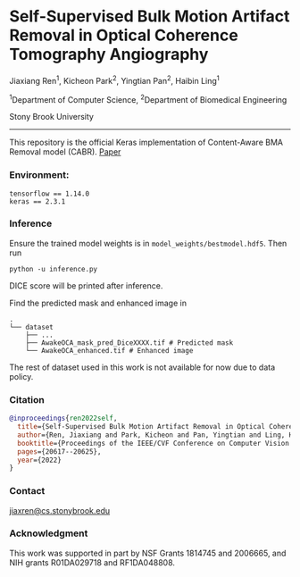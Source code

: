 # Self-Supervised Bulk Motion Artifact Removal in Optical Coherence Tomography Angiography

Jiaxiang Ren<sup>1</sup>,
Kicheon Park<sup>2</sup>,
Yingtian Pan<sup>2</sup>,
Haibin Ling<sup>1</sup>

<sup>1</sup>Department of Computer Science, <sup>2</sup>Department of Biomedical Engineering

Stony Brook University

---

This repository is the official Keras implementation of Content-Aware BMA Removal model (CABR). [Paper](https://arxiv.org/abs/2202.10360)

### Environment:

```
tensorflow == 1.14.0
keras == 2.3.1
```

### Inference

Ensure the trained model weights is in `model_weights/bestmodel.hdf5`. Then run

```shell
python -u inference.py
```

DICE score will be printed after inference. 

Find the predicted mask and enhanced image in

```shell
.
└── dataset
    ├── ...
    ├── AwakeOCA_mask_pred_DiceXXXX.tif # Predicted mask
    └── AwakeOCA_enhanced.tif # Enhanced image
```

The rest of dataset used in this work is not available for now due to data policy.

### Citation

```bibtex
@inproceedings{ren2022self,
  title={Self-Supervised Bulk Motion Artifact Removal in Optical Coherence Tomography Angiography},
  author={Ren, Jiaxiang and Park, Kicheon and Pan, Yingtian and Ling, Haibin},
  booktitle={Proceedings of the IEEE/CVF Conference on Computer Vision and Pattern Recognition},
  pages={20617--20625},
  year={2022}
}
```

### Contact

jiaxren@cs.stonybrook.edu

### Acknowledgment

This work was supported in part by NSF Grants 1814745 and 2006665, and NIH grants
R01DA029718 and RF1DA048808.
